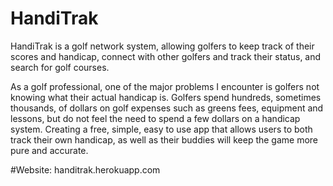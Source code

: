 # HandiTrak

HandiTrak is a golf network system, allowing golfers to keep track of their scores and handicap, connect with other golfers and track their status, and search for golf courses. 

As a golf professional, one of the major problems I encounter is golfers not knowing what their actual handicap is. Golfers spend hundreds, sometimes thousands, of dollars on golf expenses such as greens fees, equipment and lessons, but do not feel the need to spend a few dollars on a handicap system. Creating a free, simple, easy to use app that allows users to both track their own handicap, as well as their buddies will keep the game more pure and accurate.

#Website: handitrak.herokuapp.com

